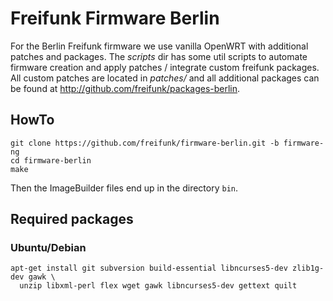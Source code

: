 # Freifunk Firmware Berlin

For the Berlin Freifunk firmware we use vanilla OpenWRT with additional patches
and packages. The *scripts* dir has some util scripts to automate firmware
creation and apply patches / integrate custom freifunk packages. All custom
patches are located in *patches/* and all additional packages can be found at
http://github.com/freifunk/packages-berlin.

## HowTo

```
git clone https://github.com/freifunk/firmware-berlin.git -b firmware-ng
cd firmware-berlin
make
```

Then the ImageBuilder files end up in the directory `bin`.

## Required packages
### Ubuntu/Debian
```
apt-get install git subversion build-essential libncurses5-dev zlib1g-dev gawk \
  unzip libxml-perl flex wget gawk libncurses5-dev gettext quilt
```
